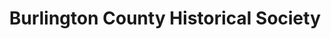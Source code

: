 ---
layout: repo
title: "Burlington County Historical Society"
id: 12629
permalink: repos/12629/
---